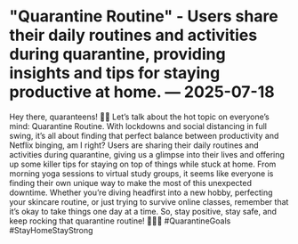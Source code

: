 # "Quarantine Routine" - Users share their daily routines and activities during quarantine, providing insights and tips for staying productive at home. — 2025-07-18

Hey there, quaranteens! 👋🏼 Let’s talk about the hot topic on everyone’s mind: Quarantine Routine. With lockdowns and social distancing in full swing, it’s all about finding that perfect balance between productivity and Netflix binging, am I right? Users are sharing their daily routines and activities during quarantine, giving us a glimpse into their lives and offering up some killer tips for staying on top of things while stuck at home. From morning yoga sessions to virtual study groups, it seems like everyone is finding their own unique way to make the most of this unexpected downtime. Whether you’re diving headfirst into a new hobby, perfecting your skincare routine, or just trying to survive online classes, remember that it’s okay to take things one day at a time. So, stay positive, stay safe, and keep rocking that quarantine routine! 💪🏼✨ #QuarantineGoals #StayHomeStayStrong